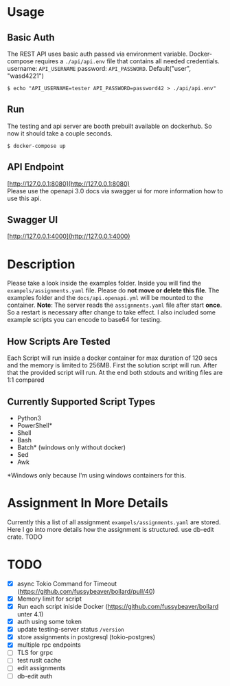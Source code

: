 
# Usage

## Basic Auth 

The REST API uses basic auth passed via environment variable. Docker-compose requires a ```./api/api.env``` file that contains all needed credentials.
username: ```API_USERNAME``` password: ```API_PASSWORD```. Default("user", "wasd4221")
```
$ echo "API_USERNAME=tester API_PASSWORD=password42 > ./api/api.env"
```
## Run

The testing and api server are booth prebuilt available on dockerhub.
So now it should take a couple seconds.

```
$ docker-compose up
```

## API Endpoint

[http://127.0.0.1:8080](http://127.0.0.1:8080)  
Please use the openapi 3.0 docs via swagger ui for more information how to use this api.

## Swagger UI

[http://127.0.0.1:4000](http://127.0.0.1:4000)

# Description

Please take a look inside the examples folder. Inside you will find the `exampels/assignments.yaml` file. Please do **not move or delete this file**.
The examples folder and the `docs/api.openapi.yml` will be mounted to the container. **Note**: The server reads the `assignments.yaml` file after start **once**. So a restart is necessary after change to take effect. I also included some example scripts you can encode to base64 for testing.

## How Scripts Are Tested
Each Script will run inside a docker container for max duration of 120 secs and 
the memory is limited to 256MB. First the solution script will run. After that the provided script will run. At the end both stdouts and writing files are 1:1 compared

## Currently Supported Script Types

- Python3
- PowerShell\*
- Shell
- Bash
- Batch\* (windows only without docker)
- Sed
- Awk

\*Windows only because I'm using windows containers for this.

# Assignment In More Details

Currently this a list of all assignment `exampels/assignments.yaml` are stored.
Here I go into more details how the assignment is structured. use db-edit crate. TODO


# TODO

- [x] async Tokio Command for Timeout (https://github.com/fussybeaver/bollard/pull/40)
- [x] Memory limit for script
- [x] Run each script iniside Docker (https://github.com/fussybeaver/bollard unter 4.1)
- [x] auth using some token
- [x] update testing-server status `/version`
- [x] store assignments in postgresql (tokio-postgres)
- [x] multiple rpc endpoints
- [ ] TLS for grpc
- [ ] test ruslt cache
- [ ] edit assignments
- [ ] db-edit auth